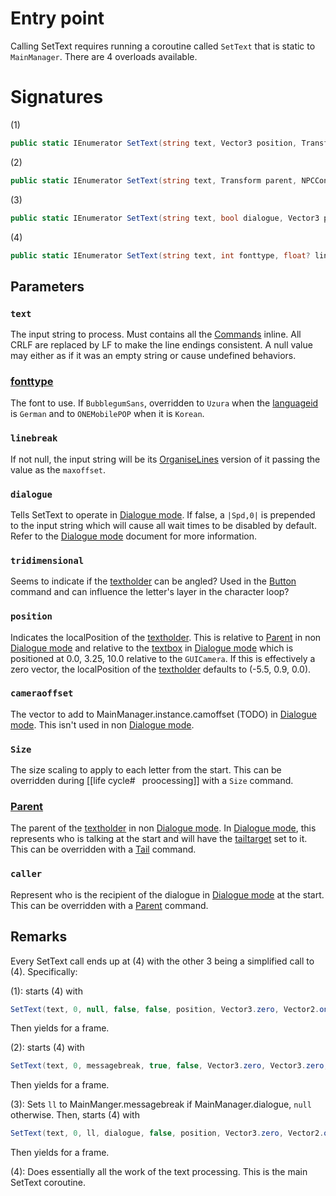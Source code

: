# Entry point

Calling SetText requires running a coroutine called `SetText` that is static to `MainManager`. There are 4 overloads available.

# Signatures

(1)

````cs
public static IEnumerator SetText(string text, Vector3 position, Transform parent)
````

(2)

````cs
public static IEnumerator SetText(string text, Transform parent, NPCControl caller)
````

(3)

````cs
public static IEnumerator SetText(string text, bool dialogue, Vector3 position, Transform parent, NPCControl caller)
````

(4)

````cs
public static IEnumerator SetText(string text, int fonttype, float? linebreak, bool dialogue, bool tridimensional, Vector3 position, Vector3 cameraoffset, Vector2 size, Transform parent, NPCControl caller)
````

## Parameters

### `text`

The input string to process. Must contains all the [Commands](Commands/Commands.md) inline. All CRLF are replaced by LF to make the line endings consistent. A null value may either as if it was an empty string or cause undefined behaviors.

### [fonttype](fonttype.md)

The font to use. If `BubblegumSans`, overridden to `Uzura` when the [languageid](languageid.md) is `German` and to `ONEMobilePOP` when it is `Korean`.

### `linebreak`

If not null, the input string will be its [OrganiseLines](Notable%20Methods/OrganiseLines.md) version of it passing the value as the `maxoffset`.

### `dialogue`

Tells SetText to operate in [Dialogue mode](Dialogue%20mode.md). If false, a `|Spd,0|` is prepended to the input string which will cause all wait times to be disabled by default. Refer to the [Dialogue mode](Dialogue%20mode.md) document for more information.

### `tridimensional`

Seems to indicate if the [textholder](Notable%20local%20variable/textholder.md) can be angled? Used in the [Button](Commands/Individual%20commands/Button.md) command and can influence the letter's layer in the character loop?

### `position`

Indicates the localPosition of the [textholder](Notable%20local%20variable/textholder.md). This is relative to [Parent](Commands/Individual%20commands/Parent.md) in non [Dialogue mode](Dialogue%20mode.md) and relative to the [textbox](Notable%20local%20variable/textbox.md) in [Dialogue mode](Dialogue%20mode.md) which is positioned at 0.0, 3.25, 10.0 relative to the `GUICamera`. If this is effectively a zero vector, the localPosition of the [textholder](Notable%20local%20variable/textholder.md) defaults to (-5.5, 0.9, 0.0).

### `cameraoffset`

The vector to add to MainManager.instance.camoffset (TODO) in [Dialogue mode](Dialogue%20mode.md). This isn't used in non [Dialogue mode](Dialogue%20mode.md).

### `Size`

The size scaling to apply to each letter from the start. This can be overridden during \[\[life cycle#` ` proocessing\]\] with a `Size` command.

### [Parent](Commands/Individual%20commands/Parent.md)

The parent of the [textholder](Notable%20local%20variable/textholder.md) in non [Dialogue mode](Dialogue%20mode.md). In [Dialogue mode](Dialogue%20mode.md), this represents who is talking at the start and will have the [tailtarget](Notable%20local%20variable/tailtarget.md) set to it. This can be overridden with a [Tail](Commands/Individual%20commands/Tail.md) command.

### `caller`

Represent who is the recipient of the dialogue in [Dialogue mode](Dialogue%20mode.md) at the start. This can be overridden with a [Parent](Commands/Individual%20commands/Parent.md) command.

## Remarks

Every SetText call ends up at (4) with the other 3 being a simplified call to (4). Specifically:

(1): starts (4) with

````cs
SetText(text, 0, null, false, false, position, Vector3.zero, Vector2.one, parent, null)
````

Then yields for a frame.

(2): starts (4) with

````cs
SetText(text, 0, messagebreak, true, false, Vector3.zero, Vector3.zero, Vector2.one, parent, caller)
````

Then yields for a frame.

(3): Sets `ll` to MainManger.messagebreak if MainManager.dialogue, `null` otherwise. Then, starts (4) with

````cs
SetText(text, 0, ll, dialogue, false, position, Vector3.zero, Vector2.one, parent, caller)
````

Then yields for a frame.

(4): Does essentially all the work of the text processing. This is the main SetText coroutine.
